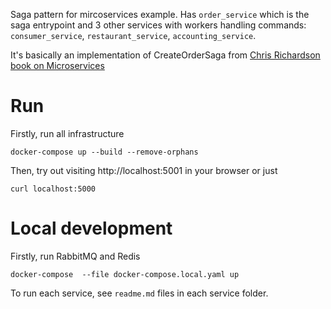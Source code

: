 Saga pattern for mircoservices example.
Has `order_service` which is the saga entrypoint and 3 other services with workers handling commands: `consumer_service`, `restaurant_service`, `accounting_service`.

It's basically an implementation of CreateOrderSaga from [Chris Richardson book on Microservices](https://microservices.io/book)

# Run
Firstly, run all infrastructure 
```
docker-compose up --build --remove-orphans
```
Then, try out visiting http://localhost:5001 in your browser or just

```
curl localhost:5000
```

# Local development
Firstly, run RabbitMQ and Redis
```
docker-compose  --file docker-compose.local.yaml up 
```

To run each service, see `readme.md` files in each service folder. 